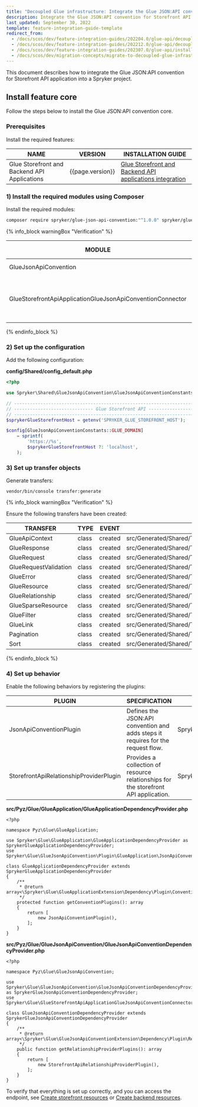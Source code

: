 ```yaml
---
title: "Decoupled Glue infrastructure: Integrate the Glue JSON:API convention"
description: Integrate the Glue JSON:API convention for Storefront API application into a Spryker project.
last_updated: September 30, 2022
template: feature-integration-guide-template
redirect_from:
  - /docs/scos/dev/feature-integration-guides/202204.0/glue-api/decoupled-glue-infrastructure/glue-api-json-api-convention-integration.html
  - /docs/scos/dev/feature-integration-guides/202212.0/glue-api/decoupled-glue-infrastructure/glue-api-json-api-convention-integration.html
  - /docs/scos/dev/feature-integration-guides/202307.0/glue-api/install-backend-api-glue-json-api-convention.html
  - /docs/scos/dev/migration-concepts/migrate-to-decoupled-glue-infrastructure/decoupled-glue-infrastructure-integrate-the-glue-json-api-convention.html
---
```


This document describes how to integrate the Glue JSON:API convention for Storefront API application into a Spryker project.

## Install feature core

Follow the steps below to install the Glue JSON:API convention core.

### Prerequisites

Install the required features:

| NAME           | VERSION           | INSTALLATION GUIDE |
| -------------- | ----------------- | ----------------- |
| Glue Storefront and Backend API Applications | {{page.version}} | [Glue Storefront and Backend API applications integration](/docs/dg/dev/upgrade-and-migrate/migrate-to-decoupled-glue-infrastructure/decoupled-glue-infrastructure-integrate-storefront-and-backend-glue-api-applications.html) |

### 1) Install the required modules using Composer

Install the required modules:

```bash
composer require spryker/glue-json-api-convention:"^1.0.0" spryker/glue-storefront-api-application-glue-json-api-convention-connector:"^1.0.0" --update-with-dependencies
```

{% info_block warningBox "Verification" %}

| MODULE | EXPECTED DIRECTORY |
| --- | --- |
| GlueJsonApiConvention | vendor/spryker/glue-json-api-convention |
| GlueStorefrontApiApplicationGlueJsonApiConventionConnector | vendor/spryker/glue-storefront-api-application-glue-json-api-convention-connector |

{% endinfo_block %}

### 2) Set up the configuration

Add the following configuration:

**config/Shared/config\_default.php**

```php
<?php

use Spryker\Shared\GlueJsonApiConvention\GlueJsonApiConventionConstants;

// ----------------------------------------------------------------------------
// ------------------------------ Glue Storefront API -------------------------------
// ----------------------------------------------------------------------------
$sprykerGlueStorefrontHost = getenv('SPRYKER_GLUE_STOREFRONT_HOST');

$config[GlueJsonApiConventionConstants::GLUE_DOMAIN]
    = sprintf(
        'https://%s',
        $sprykerGlueStorefrontHost ?: 'localhost',
    );
```

### 3) Set up transfer objects

Generate transfers:

```
vendor/bin/console transfer:generate
```

{% info_block warningBox "Verification" %}

Ensure the following transfers have been created:

| TRANSFER | TYPE | EVENT | PATH |
| --- | --- | --- | --- |
| GlueApiContext | class | created | src/Generated/Shared/Transfer/GlueApiContextTransfer.php |
| GlueResponse | class | created | src/Generated/Shared/Transfer/GlueResponseTransfer.php |
| GlueRequest | class | created | src/Generated/Shared/Transfer/GlueRequestTransfer.php |
| GlueRequestValidation | class | created | src/Generated/Shared/Transfer/GlueRequestValidationTransfer.php |
| GlueError | class | created | src/Generated/Shared/Transfer/GlueErrorTransfer.php |
| GlueResource | class | created | src/Generated/Shared/Transfer/GlueResourceTransfer.php |
| GlueRelationship | class | created | src/Generated/Shared/Transfer/GlueRelationshipTransfer.php |
| GlueSparseResource | class | created | src/Generated/Shared/Transfer/GlueSparseResourceTransfer.php |
| GlueFilter | class | created | src/Generated/Shared/Transfer/GlueFilterTransfer.php |
| GlueLink | class | created | src/Generated/Shared/Transfer/GlueLinkTransfer.php |
| Pagination | class | created | src/Generated/Shared/Transfer/PaginationTransfer.php |
| Sort | class | created | src/Generated/Shared/Transfer/SortTransfer.php |

{% endinfo_block %}

### 4) Set up behavior

Enable the following behaviors by registering the plugins:

| PLUGIN | SPECIFICATION | NAMESPACE |
| --- | --- | --- |
| JsonApiConventionPlugin | Defines the JSON:API convention and adds steps it requires for the request flow. | Spryker\\Glue\\GlueJsonApiConvention\\Plugin\\GlueApplication |
| StorefrontApiRelationshipProviderPlugin | Provides a collection of resource relationships for the storefront API application. | Spryker\\Glue\\GlueStorefrontApiApplicationGlueJsonApiConventionConnector\\Plugin\\GlueStorefrontApiApplication |

**src/Pyz/Glue/GlueApplication/GlueApplicationDependencyProvider.php**

```
<?php

namespace Pyz\Glue\GlueApplication;

use Spryker\Glue\GlueApplication\GlueApplicationDependencyProvider as SprykerGlueApplicationDependencyProvider;
use Spryker\Glue\GlueJsonApiConvention\Plugin\GlueApplication\JsonApiConventionPlugin;

class GlueApplicationDependencyProvider extends SprykerGlueApplicationDependencyProvider
{
    /**
     * @return array<\Spryker\Glue\GlueApplicationExtension\Dependency\Plugin\ConventionPluginInterface>
     */
    protected function getConventionPlugins(): array
    {
        return [
            new JsonApiConventionPlugin(),
        ];
    }
}
```

**src/Pyz/Glue/GlueJsonApiConvention/GlueJsonApiConventionDependencyProvider.php**

```
<?php

namespace Pyz\Glue\GlueJsonApiConvention;

use Spryker\Glue\GlueJsonApiConvention\GlueJsonApiConventionDependencyProvider as SprykerGlueJsonApiConventionDependencyProvider;
use Spryker\Glue\GlueStorefrontApiApplicationGlueJsonApiConventionConnector\Plugin\GlueStorefrontApiApplication\StorefrontApiRelationshipProviderPlugin;

class GlueJsonApiConventionDependencyProvider extends SprykerGlueJsonApiConventionDependencyProvider
{
    /**
     * @return array<\Spryker\Glue\GlueJsonApiConventionExtension\Dependency\Plugin\RelationshipProviderPluginInterface>
     */
    public function getRelationshipProviderPlugins(): array
    {
        return [
            new StorefrontApiRelationshipProviderPlugin(),
        ];
    }
}
```

To verify that everything is set up correctly, and you can access the endpoint, see [Create storefront resources](/docs/scos/dev/glue-api-guides/{{site.version}}/routing/create-storefront-resources.html) or [Create backend resources](/docs/scos/dev/glue-api-guides/{{site.version}}/routing/create-backend-resources.html).
